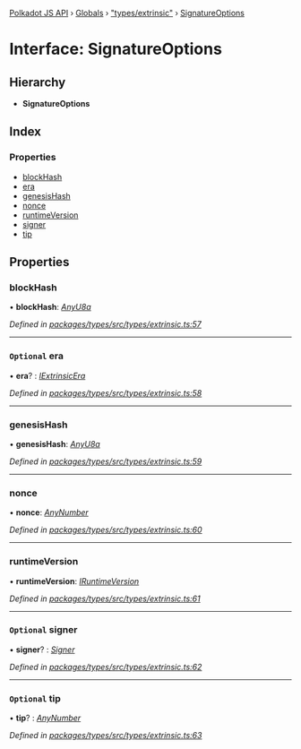 [Polkadot JS API](../README.md) › [Globals](../globals.md) › ["types/extrinsic"](../modules/_types_extrinsic_.md) › [SignatureOptions](_types_extrinsic_.signatureoptions.md)

# Interface: SignatureOptions

## Hierarchy

* **SignatureOptions**

## Index

### Properties

* [blockHash](_types_extrinsic_.signatureoptions.md#blockhash)
* [era](_types_extrinsic_.signatureoptions.md#optional-era)
* [genesisHash](_types_extrinsic_.signatureoptions.md#genesishash)
* [nonce](_types_extrinsic_.signatureoptions.md#nonce)
* [runtimeVersion](_types_extrinsic_.signatureoptions.md#runtimeversion)
* [signer](_types_extrinsic_.signatureoptions.md#optional-signer)
* [tip](_types_extrinsic_.signatureoptions.md#optional-tip)

## Properties

###  blockHash

• **blockHash**: *[AnyU8a](../modules/_types_helpers_.md#anyu8a)*

*Defined in [packages/types/src/types/extrinsic.ts:57](https://github.com/polkadot-js/api/blob/f942510309/packages/types/src/types/extrinsic.ts#L57)*

___

### `Optional` era

• **era**? : *[IExtrinsicEra](_types_extrinsic_.iextrinsicera.md)*

*Defined in [packages/types/src/types/extrinsic.ts:58](https://github.com/polkadot-js/api/blob/f942510309/packages/types/src/types/extrinsic.ts#L58)*

___

###  genesisHash

• **genesisHash**: *[AnyU8a](../modules/_types_helpers_.md#anyu8a)*

*Defined in [packages/types/src/types/extrinsic.ts:59](https://github.com/polkadot-js/api/blob/f942510309/packages/types/src/types/extrinsic.ts#L59)*

___

###  nonce

• **nonce**: *[AnyNumber](../modules/_types_helpers_.md#anynumber)*

*Defined in [packages/types/src/types/extrinsic.ts:60](https://github.com/polkadot-js/api/blob/f942510309/packages/types/src/types/extrinsic.ts#L60)*

___

###  runtimeVersion

• **runtimeVersion**: *[IRuntimeVersion](_types_interfaces_.iruntimeversion.md)*

*Defined in [packages/types/src/types/extrinsic.ts:61](https://github.com/polkadot-js/api/blob/f942510309/packages/types/src/types/extrinsic.ts#L61)*

___

### `Optional` signer

• **signer**? : *[Signer](_types_extrinsic_.signer.md)*

*Defined in [packages/types/src/types/extrinsic.ts:62](https://github.com/polkadot-js/api/blob/f942510309/packages/types/src/types/extrinsic.ts#L62)*

___

### `Optional` tip

• **tip**? : *[AnyNumber](../modules/_types_helpers_.md#anynumber)*

*Defined in [packages/types/src/types/extrinsic.ts:63](https://github.com/polkadot-js/api/blob/f942510309/packages/types/src/types/extrinsic.ts#L63)*
